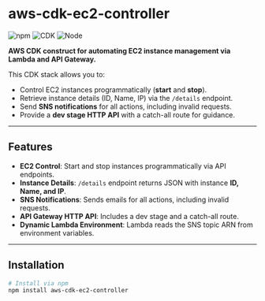 # aws-cdk-ec2-controller

![npm](https://img.shields.io/npm/v/aws-cdk-ec2-controller?style=flat-square) ![CDK](https://img.shields.io/badge/CDK-2.172.0-blue?style=flat-square) ![Node](https://img.shields.io/badge/Node-20.x-green?style=flat-square)

**AWS CDK construct for automating EC2 instance management via Lambda and API Gateway.**  

This CDK stack allows you to:  

- Control EC2 instances programmatically (**start** and **stop**).  
- Retrieve instance details (ID, Name, IP) via the `/details` endpoint.  
- Send **SNS notifications** for all actions, including invalid requests.  
- Provide a **dev stage HTTP API** with a catch-all route for guidance.  

---

## Features

- **EC2 Control**: Start and stop instances programmatically via API endpoints.  
- **Instance Details**: `/details` endpoint returns JSON with instance **ID, Name, and IP**.  
- **SNS Notifications**: Sends emails for all actions, including invalid requests.  
- **API Gateway HTTP API**: Includes a dev stage and a catch-all route.  
- **Dynamic Lambda Environment**: Lambda reads the SNS topic ARN from environment variables.  

---

## Installation

```bash
# Install via npm
npm install aws-cdk-ec2-controller
